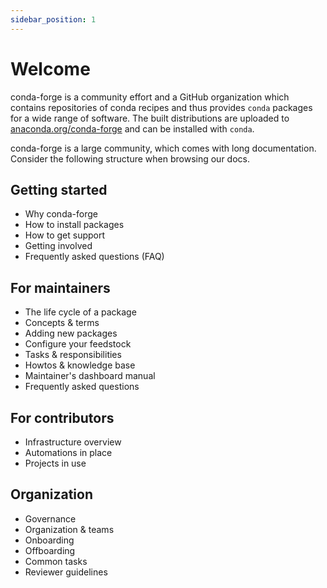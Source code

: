 ```yaml
---
sidebar_position: 1
---
```


# Welcome

conda-forge is a community effort and a GitHub organization which contains repositories of conda recipes and thus provides `conda` packages for a wide range of software. The built distributions are uploaded to [anaconda.org/conda-forge](https://anaconda.org/conda-forge) and can be installed with `conda`.

<!-- Small diagram of Github, Anaconda.org, CLI clients, Miniforge... -->

conda-forge is a large community, which comes with long documentation.
Consider the following structure when browsing our docs.

## Getting started

* Why conda-forge
* How to install packages
* How to get support
* Getting involved
* Frequently asked questions (FAQ)

## For maintainers

* The life cycle of a package
* Concepts & terms
* Adding new packages
* Configure your feedstock
* Tasks & responsibilities
* Howtos & knowledge base
* Maintainer's dashboard manual
* Frequently asked questions

## For contributors

* Infrastructure overview
* Automations in place
* Projects in use

## Organization

* Governance
* Organization & teams
* Onboarding
* Offboarding
* Common tasks
* Reviewer guidelines

